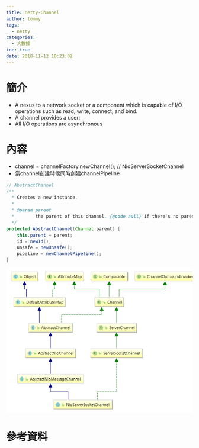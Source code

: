 ```yaml
---
title: netty-Channel
author: tommy
tags:
  - netty
categories:
  - 大數據
toc: true
date: 2018-11-12 10:23:02
---
```


# 簡介

- A nexus to a network socket or a component which is capable of I/O operations such as read, write, connect, and bind.
- A channel provides a user:
- All I/O operations are asynchronous

<!--more-->
# 內容

- channel = channelFactory.newChannel(); // NioServerSocketChannel
- 當channel創建時候同時創建channelPipeline


```java
// AbstractChannel
/**
  * Creates a new instance.
  *
  * @param parent
  *        the parent of this channel. {@code null} if there's no parent.
  */
protected AbstractChannel(Channel parent) {
    this.parent = parent;
    id = newId();
    unsafe = newUnsafe();
    pipeline = newChannelPipeline();
}
```

![NioServerSocketChannel](netty-Channel/20181112110944.png)

# 參考資料


